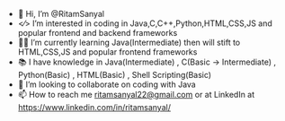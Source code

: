 - 👋 Hi, I’m @RitamSanyal
- <⁄> I’m interested in coding in Java,C,C++,Python,HTML,CSS,JS and popular frontend and backend frameworks
- 👨‍💻 I’m currently learning Java(Intermediate) then will stift to HTML,CSS,JS and popular frontend frameworks
- 📚 I have knowledge in Java(Intermediate) , C(Basic -> Intermediate) , Python(Basic) , HTML(Basic) , Shell Scripting(Basic)
- 💞️ I’m looking to collaborate on coding with Java
- 📫 How to reach me ritamsanyal22@gmail.com or at LinkedIn at https://www.linkedin.com/in/ritamsanyal/
<!---
RitamSanyal/RitamSanyal is a ✨ special ✨ repository because its `README.md` (this file) appears on your GitHub profile.
You can click the Preview link to take a look at your changes.
--->
